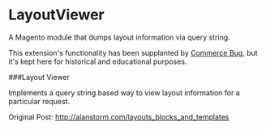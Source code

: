 LayoutViewer
============

A Magento module that dumps layout information via query string.

This extension's functionality has been supplanted by <a href="http://store.pulsestorm.net/products/commerce-bug-2">Commerce Bug</a>, but it's kept here for historical and educational purposes. 

###Layout Viewer

Implements a query string based way to view layout information for a particular request. 

Original Post: http://alanstorm.com/layouts_blocks_and_templates
